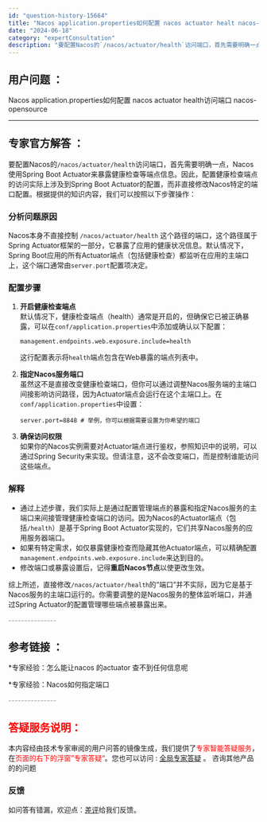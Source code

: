 ```yaml
---
id: "question-history-15664"
title: "Nacos application.properties如何配置 nacos actuator healt nacos-opensource"
date: "2024-06-18"
category: "expertConsultation"
description: "要配置Nacos的`/nacos/actuator/health`访问端口，首先需要明确一点，Nacos使用Spring Boot Actuator来暴露健康检查等端点信息。因此，配置健康检查端点的访问实际上涉及到Spring Boot Actuator的配置，而非直接修改Nacos特定的端口配置。"
---
```


## 用户问题 ： 
 Nacos application.properties如何配置 nacos actuator health访问端口 nacos-opensource 

---------------
## 专家官方解答 ：

要配置Nacos的`/nacos/actuator/health`访问端口，首先需要明确一点，Nacos使用Spring Boot Actuator来暴露健康检查等端点信息。因此，配置健康检查端点的访问实际上涉及到Spring Boot Actuator的配置，而非直接修改Nacos特定的端口配置。根据提供的知识内容，我们可以按照以下步骤操作：

### 分析问题原因

Nacos本身不直接控制 `/nacos/actuator/health` 这个路径的端口，这个路径属于Spring Actuator框架的一部分，它暴露了应用的健康状况信息。默认情况下，Spring Boot应用的所有Actuator端点（包括健康检查）都监听在应用的主端口上，这个端口通常由`server.port`配置项决定。

### 配置步骤

1. **开启健康检查端点**  
   默认情况下，健康检查端点（health）通常是开启的，但确保它已被正确暴露，可以在`conf/application.properties`中添加或确认以下配置：
   ```properties
   management.endpoints.web.exposure.include=health
   ```
   这行配置表示将`health`端点包含在Web暴露的端点列表中。

2. **指定Nacos服务端口**  
   虽然这不是直接改变健康检查端口，但你可以通过调整Nacos服务端的主端口间接影响访问路径，因为Actuator端点会运行在这个主端口上。在`conf/application.properties`中设置：
   ```properties
   server.port=8848 # 举例，你可以根据需要设置为你希望的端口
   ```

3. **确保访问权限**  
   如果你的Nacos实例需要对Actuator端点进行鉴权，参照知识中的说明，可以通过Spring Security来实现。但请注意，这不会改变端口，而是控制谁能访问这些端点。

### 解释

- 通过上述步骤，我们实际上是通过配置管理端点的暴露和指定Nacos服务的主端口来间接管理健康检查端口的访问。因为Nacos的Actuator端点（包括`/health`）是基于Spring Boot Actuator实现的，它们共享Nacos服务的应用服务器端口。
- 如果有特定需求，如仅暴露健康检查而隐藏其他Actuator端点，可以精确配置`management.endpoints.web.exposure.include`来达到目的。
- 修改端口或暴露设置后，记得**重启Nacos节点**以使更改生效。

综上所述，直接修改`/nacos/actuator/health`的“端口”并不实际，因为它是基于Nacos服务的主端口运行的。你需要调整的是Nacos服务的整体监听端口，并通过Spring Actuator的配置管理哪些端点被暴露出来。


<font color="#949494">---------------</font> 


## 参考链接 ：

*专家经验：怎么能让nacos 的actuator 查不到任何信息呢 
 
 *专家经验：Nacos如何指定端口 


 <font color="#949494">---------------</font> 
 


## <font color="#FF0000">答疑服务说明：</font> 

本内容经由技术专家审阅的用户问答的镜像生成，我们提供了<font color="#FF0000">专家智能答疑服务</font>，在<font color="#FF0000">页面的右下的浮窗”专家答疑“</font>。您也可以访问 : [全局专家答疑](https://opensource.alibaba.com/chatBot) 。 咨询其他产品的的问题

### 反馈
如问答有错漏，欢迎点：[差评](https://ai.nacos.io/user/feedbackByEnhancerGradePOJOID?enhancerGradePOJOId=15716)给我们反馈。
